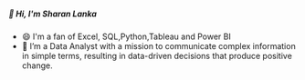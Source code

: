 ##### 👋 Hi, I'm Sharan Lanka



- 😄 I'm a fan of Excel, SQL,Python,Tableau and Power BI
- 🌱 I’m a Data Analyst with a mission to communicate complex information in simple terms, resulting in data-driven decisions that produce positive change.
